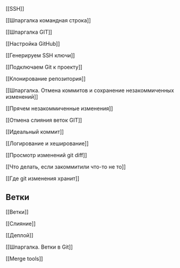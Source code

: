 [[SSH]]

[[Шпаргалка командная строка]]

[[Шпаргалка GIT]]

[[Настройка  GitHub]]

[[Генерируем SSH ключи]]

[[Подключаем Git к проекту]]

[[Клонирование репозитория]]

[[Шпаргалка. Отмена коммитов и сохранение незакоммиченных изменений]]

[[Прячем незакоммиченные изменения]]

[[Отмена слияния веток GIT]]

[[Идеальный коммит]]

[[Логирование и хеширование]]

[[Просмотр изменений git diff]]

[[Что делать, если закоммитили что-то не то]]

[[Где git изменения хранит]]

## Ветки

[[Ветки]]

[[Слияние]]

[[Деплой]]

[[Шпаргалка. Ветки в Git]]

[[Merge tools]]












